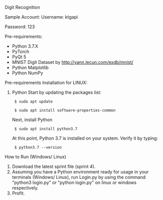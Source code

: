 Digit Recognition

Sample Account:
Username: ktgapi

Password: 123

Pre-requirements:
- Python 3.7.X
- PyTorch
- PyQt 5
- MNIST Digit Dataset by http://yann.lecun.com/exdb/mnist/
- Python Matplotlib
- Python NumPy

Pre-requirements Installation for LINUX:
1. Python
   Start by updating the packages list:
   
        $ sudo apt update
      
        $ sudo apt install software-properties-common
      
   Next, install Python
     
        $ sudo apt install python3.7
      
   At this point, Python 3.7 is installed on your system.
   Verify it by typing:
      
        $ python3.7 --version

How to Run (Windows/ Linux)
1. Download the latest sprint file (sprint 4).
2. Assuming you have a Python environment ready for usage in your terminals (Windows/ Linux),
   run Login.py by using the command "python3 login.py" or "python login.py" on linux or
   windows respectively.
3. Profit.
